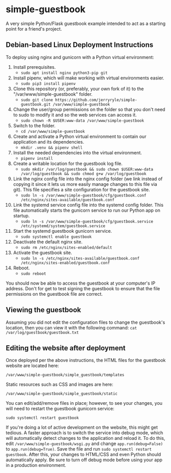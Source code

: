 # simple-guestbook

A very simple Python/Flask guestbook example intended to act as a starting point for a friend's project.

## Debian-based Linux Deployment Instructions

To deploy using nginx and gunicorn with a Python virtual environment:

1. Install prerequisites.
    * `sudo apt install nginx python3-pip git`
2. Install pipenv, which will make working with virtual environments easier.
    * `sudo pip3 install pipenv`
3. Clone this repository (or, preferably, your own fork of it) to the "/var/www/simple-guestbook" folder.
    * `sudo git clone https://github.com/jerryryle/simple-guestbook.git /var/www/simple-guestbook`
4. Change the user/group permissions on the folder so that you don't need to sudo to modify it and so the web services
   can access it.
    * `sudo chown -R $USER:www-data /var/www/simple-guestbook`
5. Switch to the folder.
    * `cd /var/www/simple-guestbook`
6. Create and activate a Python virtual environment to contain our application and its dependencies.
    * `mkdir .venv && pipenv shell`
7. Install the needed dependencies into the virtual environment.
    * `pipenv install`
8. Create a writable location for the guestbook log file.
    * `sudo mkdir /var/log/guestbook && sudo chown $USER:www-data /var/log/guestbook && sudo chmod g+w /var/log/guestbook`
9. Link the nginx config file into the nginx config folder (we link instead of copying it since it lets us more easily
   manage changes to this file via git). This file specifies a site configuration for the guestbook site.
    * `sudo ln -s /var/www/simple-guestbook/cfg/guestbook.conf /etc/nginx/sites-available/guestbook.conf`
10. Link the systemd service config file into the systemd config folder. This file automatically starts the gunicorn
    service to run our Python app on startup.
    * `sudo ln -s /var/www/simple-guestbook/cfg/guestbook.service /etc/systemd/system/guestbook.service`
11. Start the systemd guestbook gunicorn service.
    * `sudo systemctl enable guestbook`
12. Deactivate the default nginx site.
    * `sudo rm /etc/nginx/sites-enabled/default`
13. Activate the guestbook site.
    * `sudo ln -s /etc/nginx/sites-available/guestbook.conf /etc/nginx/sites-enabled/guestbook.conf`
14. Reboot.
    * `sudo reboot`

You should now be able to access the guestbook at your computer's IP address. Don't for get to test signing the
guestbook to ensure that the file permissions on the guestbook file are correct.

## Viewing the guestbook

Assuming you did not edit the configuration files to change the guestbook's location, then you can view it with the
following command:
`cat /var/log/guestbook/guestbook.txt`

## Editing the website after deployment

Once deployed per the above instructions, the HTML files for the guestbook website are located here:

`/var/www/simple-guestbook/simple_guestbook/templates`

Static resources such as CSS and images are here:

`/var/www/simple-guestbook/simple_guestbook/static`

You can edit/add/remove files in place; however, to see your changes, you will need to restart the guestbook gunicorn
service:

`sudo systemctl restart guestbook`

If you're doing a lot of active development on the website, this might get tedious. A faster approach is to switch the
service into debug mode, which will automatically detect changes to the application and reload it. To do this,
edit `/var/www/simple-guestbook/wsgi.py` and change `app.run(debug=False)` to `app.run(debug=True)`. Save the file and
run `sudo systemctl restart guestbook`. After this, your changes to HTML/CSS and even Python should automatically apply.
Be sure to turn off debug mode before using your app in a production environment.  
